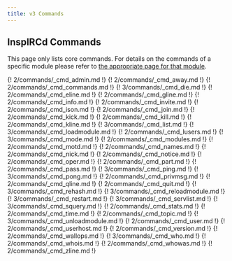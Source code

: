 ```yaml
---
title: v3 Commands
---
```


## InspIRCd Commands

This page only lists core commands. For details on the commands of a specific module please refer to [the appropriate page for that module](/3/modules).

{! 2/commands/_cmd_admin.md !}
{! 2/commands/_cmd_away.md !}
{! 2/commands/_cmd_commands.md !}
{! 3/commands/_cmd_die.md !}
{! 2/commands/_cmd_eline.md !}
{! 2/commands/_cmd_gline.md !}
{! 2/commands/_cmd_info.md !}
{! 2/commands/_cmd_invite.md !}
{! 2/commands/_cmd_ison.md !}
{! 2/commands/_cmd_join.md !}
{! 2/commands/_cmd_kick.md !}
{! 2/commands/_cmd_kill.md !}
{! 2/commands/_cmd_kline.md !}
{! 3/commands/_cmd_list.md !}
{! 3/commands/_cmd_loadmodule.md !}
{! 2/commands/_cmd_lusers.md !}
{! 3/commands/_cmd_mode.md !}
{! 2/commands/_cmd_modules.md !}
{! 2/commands/_cmd_motd.md !}
{! 2/commands/_cmd_names.md !}
{! 2/commands/_cmd_nick.md !}
{! 2/commands/_cmd_notice.md !}
{! 2/commands/_cmd_oper.md !}
{! 2/commands/_cmd_part.md !}
{! 2/commands/_cmd_pass.md !}
{! 3/commands/_cmd_ping.md !}
{! 3/commands/_cmd_pong.md !}
{! 2/commands/_cmd_privmsg.md !}
{! 2/commands/_cmd_qline.md !}
{! 2/commands/_cmd_quit.md !}
{! 3/commands/_cmd_rehash.md !}
{! 3/commands/_cmd_reloadmodule.md !}
{! 3/commands/_cmd_restart.md !}
{! 3/commands/_cmd_servlist.md !}
{! 3/commands/_cmd_squery.md !}
{! 2/commands/_cmd_stats.md !}
{! 2/commands/_cmd_time.md !}
{! 2/commands/_cmd_topic.md !}
{! 3/commands/_cmd_unloadmodule.md !}
{! 2/commands/_cmd_user.md !}
{! 2/commands/_cmd_userhost.md !}
{! 2/commands/_cmd_version.md !}
{! 2/commands/_cmd_wallops.md !}
{! 3/commands/_cmd_who.md !}
{! 2/commands/_cmd_whois.md !}
{! 2/commands/_cmd_whowas.md !}
{! 2/commands/_cmd_zline.md !}
